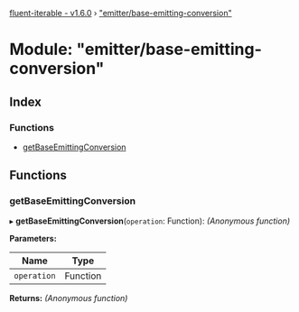 [fluent-iterable - v1.6.0](../README.md) › ["emitter/base-emitting-conversion"](_emitter_base_emitting_conversion_.md)

# Module: "emitter/base-emitting-conversion"

## Index

### Functions

* [getBaseEmittingConversion](_emitter_base_emitting_conversion_.md#getbaseemittingconversion)

## Functions

###  getBaseEmittingConversion

▸ **getBaseEmittingConversion**(`operation`: Function): *(Anonymous function)*

**Parameters:**

Name | Type |
------ | ------ |
`operation` | Function |

**Returns:** *(Anonymous function)*

